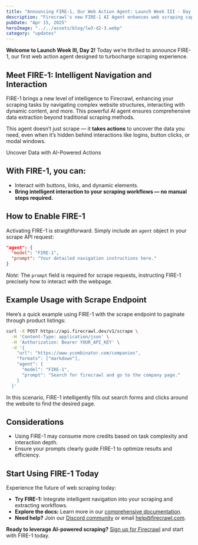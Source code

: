 ```yaml
---
title: "Announcing FIRE-1, Our Web Action Agent: Launch Week III - Day 2"
description: "Firecrawl's new FIRE-1 AI Agent enhances web scraping capabilities by intelligently navigating and interacting with web pages."
pubDate: "Apr 15, 2025"
heroImage: "../../assets/blog/lw3-d2-3.webp"
category: "updates"
---
```


**Welcome to Launch Week III, Day 2!** Today we’re thrilled to announce FIRE-1, our first web action agent designed to turbocharge scraping experience.

## Meet FIRE-1: Intelligent Navigation and Interaction

FIRE-1 brings a new level of intelligence to Firecrawl, enhancing your scraping tasks by navigating complex website structures, interacting with dynamic content, and more. This powerful AI agent ensures comprehensive data extraction beyond traditional scraping methods.

This agent doesn’t just scrape — it **takes actions** to uncover the data you need, even when it’s hidden behind interactions like logins, button clicks, or modal windows.

Uncover Data with AI-Powered Actions

## With FIRE-1, you can:

- Interact with buttons, links, and dynamic elements.
- **Bring intelligent interaction to your scraping workflows — no manual steps required.**

## How to Enable FIRE-1

Activating FIRE-1 is straightforward. Simply include an `agent` object in your scrape API request:

```json
"agent": {
  "model": "FIRE-1",
  "prompt": "Your detailed navigation instructions here."
}
```

_Note:_ The `prompt` field is required for scrape requests, instructing FIRE-1 precisely how to interact with the webpage.

## Example Usage with Scrape Endpoint

Here’s a quick example using FIRE-1 with the scrape endpoint to paginate through product listings:

```bash
curl -X POST https://api.firecrawl.dev/v1/scrape \
  -H 'Content-Type: application/json' \
  -H 'Authorization: Bearer YOUR_API_KEY' \
  -d '{
    "url": "https://www.ycombinator.com/companies",
    "formats": ["markdown"],
    "agent": {
      "model": "FIRE-1",
      "prompt": "Search for firecrawl and go to the company page."
    }
  }'
```

In this scenario, FIRE-1 intelligently fills out search forms and clicks around the website to find the desired page.

## Considerations

- Using FIRE-1 may consume more credits based on task complexity and interaction depth.
- Ensure your prompts clearly guide FIRE-1 to optimize results and efficiency.

## Start Using FIRE-1 Today

Experience the future of web scraping today:

- **Try FIRE-1:** Integrate intelligent navigation into your scraping and extracting workflows.
- **Explore the docs:** Learn more in our [comprehensive documentation](https://docs.firecrawl.dev/agents/fire-1).
- **Need help?** Join our [Discord community](https://discord.gg/S7Enyh9Abh) or email [help@firecrawl.com](mailto:help@firecrawl.com).

**Ready to leverage AI-powered scraping?** [Sign up for Firecrawl](https://firecrawl.dev/signup) and start with FIRE-1 today.
